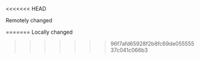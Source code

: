 <<<<<<< HEAD

Remotely changed

=======
  Locally changed
>>>>>>> 96f7afd65928f2b8fc69de05555537c041c066b3
